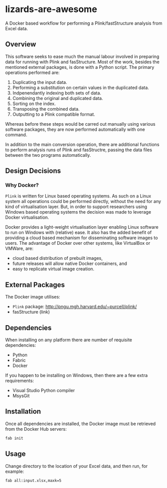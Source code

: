 # lizards-are-awesome

A Docker based workflow for performing a Plink/fastStructure analysis from Excel data.


## Overview

This software seeks to ease much the manual labour involved in preparing data for
running with Plink and fasStructure. Most of the work, besides the mentioned
external packages, is done with a Python script. The primary operations
performed are:

 1. Duplicating the input data.
 2. Performing a substitution on certain values in the duplicated data.
 3. Indpenendantly indexing both sets of data.
 4. Combining the original and duplicated data.
 5. Sorting on the index.
 6. Transposing the combined data.
 7. Outputting to a Plink compatible format.

Whereas before these steps would be carred out manually using various software
packages, they are now performed automatically with one command.

In addition to the main conversion operation, there are additional functions
to perform analysis runs of Plink and fasStructre, passing the data files
between the two programs automatically.


## Design Decisions

### Why Docker?

`Plink` is written for Linux based operating systems. As such on a Linux system
all operations could be performed directly, without the need for any kind of
virtualisation layer. But, in order to support researchers using Windows based
operating systems the decision was made to leverage Docker virtualisation.

Docker provides a light-weight virtualisation layer enabling Linux software to
run on Windows with (relative) ease. It also has the added benefit of providing
a cloud based mechanism for disseminating software images to users. The advantage
of Docker over other systems, like VirtualBox or VMWare, are:

 * cloud based distribution of prebuilt images,
 * future releases will allow native Docker containers, and
 * easy to replicate virtual image creation.

### 


## External Packages

The Docker image utilises:

 * `Plink` package: http://pngu.mgh.harvard.edu/~purcell/plink/
 * fasStructure (link)


## Dependencies

When installing on any platform there are number of requisite dependencies:

 * Python
 * Fabric
 * Docker

If you happen to be installing on Windows, then there are a few extra requirements:

 * Visual Studio Python compiler
 * MsysGit


## Installation

Once all dependencies are installed, the Docker image must be retrieved
from the Docker Hub servers:

```bash
fab init
```

## Usage

Change directory to the location of your Excel data, and then run, for example:

```
fab all:input.xlsx,maxk=5
```
